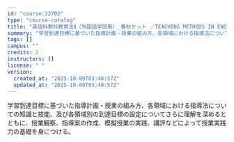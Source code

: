 ```yaml
---
id: "course:23702"
type: "course-catalog"
title: "英語科教科教育法Ⅱ（外国語学部用）_春秋セット ／TEACHING METHODS IN ENGLISH LANGUAGE II"
summary: "学習到達目標に基づいた指導計画・授業の組み方、各領域における指導法についての知識と技能、及び各領域別の到達目標の設定についてさらに理解を深めるとともに、授業観察、指導案の作成、模擬授業の実践、講評などによって授業実践力の基礎を身につける。"
tags: []
campus: ""
credits: 2
instructors: []
license: " "
version:
  created_at: "2025-10-09T03:48:57Z"
  updated_at: "2025-10-09T03:48:57Z"
---
```


学習到達目標に基づいた指導計画・授業の組み方、各領域における指導法についての知識と技能、及び各領域別の到達目標の設定についてさらに理解を深めるとともに、授業観察、指導案の作成、模擬授業の実践、講評などによって授業実践力の基礎を身につける。
